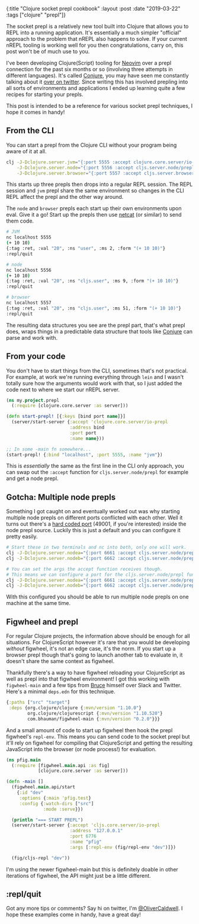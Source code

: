{:title  "Clojure socket prepl cookbook"
 :layout :post
 :date   "2019-03-22"
 :tags   ["clojure" "prepl"]}

The socket prepl is a relatively new tool built into Clojure that allows you to REPL into a running application. It's essentially a much simpler "official" approach to the problem that nREPL also happens to solve. If your current nREPL tooling is working well for you then congratulations, carry on, this post won't be of much use to you.

I've been developing Clojure(Script) tooling for [Neovim][] over a prepl connection for the past six months or so (involving three attempts in different languages). It's called [Conjure][], you may have seen me constantly talking about it [over on twitter][twitter]. Since writing this has involved prepling into all sorts of environments and applications I ended up learning quite a few recipes for starting your prepls.

This post is intended to be a reference for various socket prepl techniques, I hope it comes in handy!

## From the CLI

You can start a prepl from the Clojure CLI without your program being aware of it at all.

```bash
clj -J-Dclojure.server.jvm="{:port 5555 :accept clojure.core.server/io-prepl}" \
    -J-Dclojure.server.node="{:port 5556 :accept cljs.server.node/prepl}" \
    -J-Dclojure.server.browser="{:port 5557 :accept cljs.server.browser/prepl}"
```

This starts up three prepls then drops into a regular REPL session. The REPL session and `jvm` prepl share the same environment so changes in the CLI REPL affect the prepl and the other way around.

The `node` and `browser` prepls each start up their own environments upon eval. Give it a go! Start up the prepls then use [netcat][] (or similar) to send them code.

```bash
# JVM
nc localhost 5555
(+ 10 10)
{:tag :ret, :val "20", :ns "user", :ms 2, :form "(+ 10 10)"}
:repl/quit

# node
nc localhost 5556
(+ 10 10)
{:tag :ret, :val "20", :ns "cljs.user", :ms 9, :form "(+ 10 10)"}
:repl/quit

# browser
nc localhost 5557
{:tag :ret, :val "20", :ns "cljs.user", :ms 51, :form "(+ 10 10)"}
:repl/quit
```

The resulting data structures you see are the prepl part, that's what prepl does, wraps things in a predictable data structure that tools like [Conjure][] can parse and work with.

## From your code

You don't have to start things from the CLI, sometimes that's not practical. For example, at work we're running everything through `lein` and I wasn't totally sure how the arguments would work with that, so I just added the code next to where we start our nREPL server.

```clojure
(ns my.project.prepl
  (:require [clojure.core.server :as server]))

(defn start-prepl! [{:keys [bind port name]}]
  (server/start-server {:accept 'clojure.core.server/io-prepl
                        :address bind
                        :port port
                        :name name}))

;; In some -main fn somewhere...
(start-prepl! {:bind "localhost", :port 5555, :name "jvm"})
```

This is _essentially_ the same as the first line in the CLI only approach, you can swap out the `:accept` function for `cljs.server.node/prepl` for example and get a node prepl.

## Gotcha: Multiple node prepls

Something I got caught on and eventually worked out was why starting multiple node prepls on different ports conflicted with each other. Well it turns out there's a [hard coded port][hardcoded] (49001, if you're interested) inside the node prepl source. Luckily this is just a default and you can configure it pretty easily.

```bash
# Start these in two terminals and nc into both, only one will work.
clj -J-Dclojure.server.nodea="{:port 6661 :accept cljs.server.node/prepl}"
clj -J-Dclojure.server.nodeb="{:port 6662 :accept cljs.server.node/prepl}"

# You can set the args the accept function receives though.
# This means we can configure a port for the cljs.server.node/prepl function.
clj -J-Dclojure.server.nodea="{:port 6661 :accept cljs.server.node/prepl}"
clj -J-Dclojure.server.nodeb="{:port 6662 :accept cljs.server.node/prepl, :args [{:env-opts {:port 48000}}]}"
```

With this configured you should be able to run multiple node prepls on one machine at the same time.

## Figwheel and prepl

For regular Clojure projects, the information above should be enough for all situations. For ClojureScript however it's rare that you would be developing _without_ figwheel, it's not an edge case, it's the norm. If you start up a browser prepl though that's going to launch another tab to evaluate in, it doesn't share the same context as figwheel.

Thankfully there's a way to have figwheel reloading your ClojureScript as well as prepl into that figwheel environment! I got this working with `figwheel-main` and a few tips from [Bruce][] himself over Slack and Twitter. Here's a minimal `deps.edn` for this technique.

```clojure
{:paths ["src" "target"]
 :deps {org.clojure/clojure {:mvn/version "1.10.0"}
        org.clojure/clojurescript {:mvn/version "1.10.520"}
        com.bhauman/figwheel-main {:mvn/version "0.2.0"}}}
```

And a small amount of code to start up figwheel then hook the prepl figwheel's `repl-env`. This means you can send code to the socket prepl but it'll rely on figwheel for compiling that ClojureScript and getting the resulting JavaScript into the browser (or node process!) for evaluation.

```clojure
(ns pfig.main
  (:require [figwheel.main.api :as fig]
            [clojure.core.server :as server]))

(defn -main []
  (figwheel.main.api/start
    {:id "dev"
     :options {:main 'pfig.test}
     :config {:watch-dirs ["src"]
              :mode :serve}})

  (println "=== START PREPL")
  (server/start-server {:accept 'cljs.core.server/io-prepl
                        :address "127.0.0.1"
                        :port 6776
                        :name "pfig"
                        :args [:repl-env (fig/repl-env "dev")]})

  (fig/cljs-repl "dev"))
```

I'm using the newer figwheel-main but this is definitely doable in other iterations of figwheel, the API might just be a little different.

## :repl/quit

Got any more tips or comments? Say hi on twitter, I'm [@OliverCaldwell][twitter]. I hope these examples come in handy, have a great day!

[Conjure]: https://github.com/Olical/conjure
[twitter]: https://twitter.com/OliverCaldwell
[Neovim]: https://neovim.io/
[netcat]: https://en.wikipedia.org/wiki/Netcat
[hardcoded]: https://github.com/clojure/clojurescript/blob/230e46aee2c9b76e426e85865ab8930c4c26e14f/src/main/clojure/cljs/server/node.clj#L27
[Bruce]: https://twitter.com/bhauman
